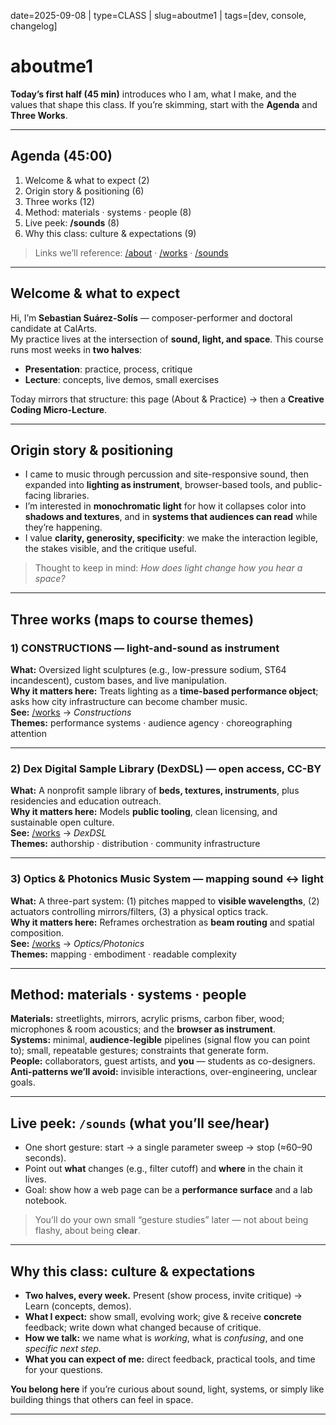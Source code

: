 date=2025-09-08 | type=CLASS | slug=aboutme1 | tags=[dev, console, changelog]

# aboutme1

**Today’s first half (45 min)** introduces who I am, what I make, and the values that shape this class. If you’re skimming, start with the **Agenda** and **Three Works**.

---

## Agenda (45:00)

1. Welcome & what to expect (2)
2. Origin story & positioning (6)
3. Three works (12)
4. Method: materials · systems · people (8)
5. Live peek: **/sounds** (8)
6. Why this class: culture & expectations (9)

> Links we’ll reference: [/about](/about) · [/works](/works) · [/sounds](/sounds)

---

## Welcome & what to expect

Hi, I’m **Sebastian Suárez-Solís** — composer-performer and doctoral candidate at CalArts.  
My practice lives at the intersection of **sound, light, and space**. This course runs most weeks in **two halves**:

- **Presentation**: practice, process, critique  
- **Lecture**: concepts, live demos, small exercises

Today mirrors that structure: this page (About & Practice) → then a **Creative Coding Micro-Lecture**.

---

## Origin story & positioning

- I came to music through percussion and site-responsive sound, then expanded into **lighting as instrument**, browser-based tools, and public-facing libraries.  
- I’m interested in **monochromatic light** for how it collapses color into **shadows and textures**, and in **systems that audiences can read** while they’re happening.  
- I value **clarity, generosity, specificity**: we make the interaction legible, the stakes visible, and the critique useful.

> Thought to keep in mind: *How does light change how you hear a space?*

---

## Three works (maps to course themes)

### 1) CONSTRUCTIONS — light-and-sound as instrument
**What:** Oversized light sculptures (e.g., low-pressure sodium, ST64 incandescent), custom bases, and live manipulation.  
**Why it matters here:** Treats lighting as a **time-based performance object**; asks how city infrastructure can become chamber music.  
**See:** [/works](/works) → *Constructions*  
**Themes:** performance systems · audience agency · choreographing attention

---

### 2) Dex Digital Sample Library (DexDSL) — open access, CC-BY
**What:** A nonprofit sample library of **beds, textures, instruments**, plus residencies and education outreach.  
**Why it matters here:** Models **public tooling**, clean licensing, and sustainable open culture.  
**See:** [/works](/works) → *DexDSL*  
**Themes:** authorship · distribution · community infrastructure

---

### 3) Optics & Photonics Music System — mapping sound ↔ light
**What:** A three-part system: (1) pitches mapped to **visible wavelengths**, (2) actuators controlling mirrors/filters, (3) a physical optics track.  
**Why it matters here:** Reframes orchestration as **beam routing** and spatial composition.  
**See:** [/works](/works) → *Optics/Photonics*  
**Themes:** mapping · embodiment · readable complexity

---

## Method: materials · systems · people

**Materials:** streetlights, mirrors, acrylic prisms, carbon fiber, wood; microphones & room acoustics; and the **browser as instrument**.  
**Systems:** minimal, **audience-legible** pipelines (signal flow you can point to); small, repeatable gestures; constraints that generate form.  
**People:** collaborators, guest artists, and **you** — students as co-designers.  
**Anti-patterns we’ll avoid:** invisible interactions, over-engineering, unclear goals.

---

## Live peek: `/sounds` (what you’ll see/hear)

- One short gesture: start → a single parameter sweep → stop (≈60–90 seconds).  
- Point out **what** changes (e.g., filter cutoff) and **where** in the chain it lives.  
- Goal: show how a web page can be a **performance surface** and a lab notebook.

> You’ll do your own small “gesture studies” later — not about being flashy, about being **clear**.

---

## Why this class: culture & expectations

- **Two halves, every week.** Present (show process, invite critique) → Learn (concepts, demos).  
- **What I expect:** show small, evolving work; give & receive **concrete** feedback; write down what changed because of critique.  
- **How we talk:** we name what is *working*, what is *confusing*, and one *specific next step*.  
- **What you can expect of me:** direct feedback, practical tools, and time for your questions.

**You belong here** if you’re curious about sound, light, systems, or simply like building things that others can feel in space.

---
